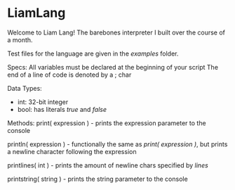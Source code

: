 # LiamLang

Welcome to Liam Lang! The barebones interpreter I built over the course of a month.

Test files for the language are given in the *examples* folder.

Specs:
  All variables must be declared at the beginning of your script
  The end of a line of code is denoted by a ; char
  
Data Types:
  - int: 32-bit integer
  - bool: has literals *true* and *false*
  
  
Methods:
  print( expression )
    - prints the expression parameter to the console
  
  println( expression )
    - functionally the same as *print( expression )*, but prints a newline character following the expression
    
  printlines( int )
    - prints the amount of newline chars specified by *lines*
    
  printstring( string )
    - prints the string parameter to the console
